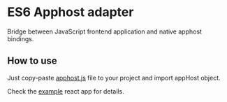 # ES6 Apphost adapter

Bridge between JavaScript frontend application and native apphost bindings.

## How to use

Just copy-paste [apphost.js](./apphost.js) file to your project and import appHost object.

Check the [example](./example/react-basic/src/App.js) react app for details.
